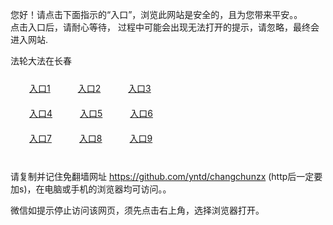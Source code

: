 您好！请点击下面指示的“入口”，浏览此网站是安全的，且为您带来平安。。 <br/>
点击入口后，请耐心等待， 过程中可能会出现无法打开的提示，请忽略，最终会进入网站. </br>

法轮大法在长春<br/>
<div style="padding:10px"><a style="margin:20px" target="_blank" href="https://d302u616rh4sdl.cloudfront.net/2Qpsp?jmrizbub" id="ccLink1" rel="nofollow">入口1</a> <a target="_blank" style="margin:20px" href="https://d34nn4a7givza0.cloudfront.net/2Qpsp?hbxif" id="ccLink2" rel="nofollow">入口2</a> <a style="margin:20px" target="_blank" href="https://d1sb1mvtjya1hg.cloudfront.net/2Qpsp?cjdbbxii" id="ccLink3" rel="nofollow">入口3</a></div>

<div style="padding:10px" ><a style="margin:20px" target="_blank" href="https://d302u616rh4sdl.cloudfront.net/2Qpsp?jmrizbub" id="ccLink4" rel="nofollow">入口4</a> <a style="margin:20px" href="https://d34nn4a7givza0.cloudfront.net/2Qpsp?hbxif" target="_blank" id="ccLink5" rel="nofollow">入口5</a> <a style="margin:20px" href="https://d1sb1mvtjya1hg.cloudfront.net/2Qpsp?cjdbbxii" target="_blank" id="ccLink6" rel="nofollow">入口6</a></div>

<div style="padding:10px"><a style="margin:20px" target="_blank" href="https://d302u616rh4sdl.cloudfront.net/2Qpsp?jmrizbub" id="ccLink7" rel="nofollow">入口7</a> <a style="margin:20px" href="https://d34nn4a7givza0.cloudfront.net/2Qpsp?hbxif" target="_blank" id="ccLink8" rel="nofollow">入口8</a> <a style="margin:20px" target="_blank" href="https://d1sb1mvtjya1hg.cloudfront.net/2Qpsp?cjdbbxii" id="ccLink9" rel="nofollow">入口9</a></div>

<br/>



请复制并记住免翻墙网址 https://github.com/yntd/changchunzx (http后一定要加s)，在电脑或手机的浏览器均可访问。。<br/>

微信如提示停止访问该网页，须先点击右上角，选择浏览器打开。

